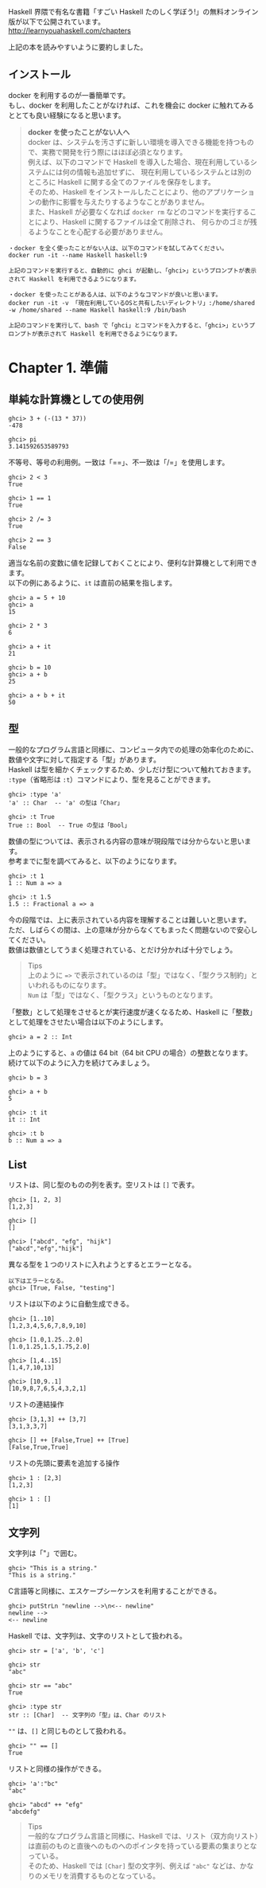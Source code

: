 Haskell 界隈で有名な書籍「すごい Haskell たのしく学ぼう!」の無料オンライン版が以下で公開されています。<br>
http://learnyouahaskell.com/chapters

上記の本を読みやすいように要約しました。

## インストール
docker を利用するのが一番簡単です。<br>
もし、docker を利用したことがなければ、これを機会に docker に触れてみるととても良い経験になると思います。

> **docker を使ったことがない人へ**<br>
> docker は、システムを汚さずに新しい環境を導入できる機能を持つもので、実務で開発を行う際にはほぼ必須となります。<br>
> 例えば、以下のコマンドで Haskell を導入した場合、現在利用しているシステムには何の情報も追加せずに、
> 現在利用しているシステムとは別のところに Haskell に関する全てのファイルを保存をします。<br>
> そのため、Haskell をインストールしたことにより、他のアプリケーションの動作に影響を与えたりするようなことがありません。<br>
> また、Haskell が必要なくなれば `docker rm` などのコマンドを実行することにより、Haskell に関するファイルは全て削除され、
> 何らかのゴミが残るようなことを心配する必要がありません。

```
・docker を全く使ったことがない人は、以下のコマンドを試してみてください。
docker run -it --name Haskell haskell:9

上記のコマンドを実行すると、自動的に ghci が起動し、「ghci>」というプロンプトが表示されて Haskell を利用できるようになります。

・docker を使ったことがある人は、以下のようなコマンドが良いと思います。
docker run -it -v 「現在利用しているOSと共有したいディレクトリ」:/home/shared -w /home/shared --name Haskell haskell:9 /bin/bash

上記のコマンドを実行して、bash で「ghci」とコマンドを入力すると、「ghci>」というプロンプトが表示されて Haskell を利用できるようになります。
```

# Chapter 1. 準備

## 単純な計算機としての使用例
```
ghci> 3 + (-(13 * 37))
-478

ghci> pi
3.141592653589793
```

不等号、等号の利用例。一致は「==」、不一致は「/=」を使用します。
```
ghci> 2 < 3
True

ghci> 1 == 1
True

ghci> 2 /= 3
True

ghci> 2 == 3
False
```

適当な名前の変数に値を記録しておくことにより、便利な計算機として利用できます。<br>
以下の例にあるように、`it` は直前の結果を指します。

```
ghci> a = 5 + 10
ghci> a
15

ghci> 2 * 3
6

ghci> a + it
21

ghci> b = 10
ghci> a + b
25

ghci> a + b + it
50
```

## 型
一般的なプログラム言語と同様に、コンピュータ内での処理の効率化のために、数値や文字に対して指定する「型」があります。<br>
Haskell は型を細かくチェックするため、少しだけ型について触れておきます。<br>
`:type`（省略形は `:t`）コマンドにより、型を見ることができます。

```
ghci> :type 'a'
'a' :: Char  -- 'a' の型は「Char」

ghci> :t True
True :: Bool  -- True の型は「Bool」
```

数値の型については、表示される内容の意味が現段階では分からないと思います。<br>
参考までに型を調べてみると、以下のようになります。
```
ghci> :t 1
1 :: Num a => a

ghci> :t 1.5
1.5 :: Fractional a => a
```

今の段階では、上に表示されている内容を理解することは難しいと思います。<br>
ただ、しばらくの間は、上の意味が分からなくてもまったく問題ないので安心してください。<br>
数値は数値としてうまく処理されている、とだけ分かれば十分でしょう。<br>

> Tips<br>
> 上のように `=>` で表示されているのは「型」ではなく、「型クラス制約」といわれるものになります。<br>
> `Num` は「型」ではなく、「型クラス」というものとなります。

「整数」として処理をさせるとが実行速度が速くなるため、Haskell に「整数」として処理をさせたい場合は以下のようにします。

```Haskell:List_1
ghci> a = 2 :: Int
```
上のようにすると、`a` の値は 64 bit（64 bit CPU の場合）の整数となります。続けて以下のように入力を続けてみましょう。

```
ghci> b = 3

ghci> a + b
5

ghci> :t it
it :: Int

ghci> :t b
b :: Num a => a
```


## List
リストは、同じ型のものの列を表す。空リストは `[]` で表す。
```
ghci> [1, 2, 3]
[1,2,3]

ghci> []
[]

ghci> ["abcd", "efg", "hijk"]
["abcd","efg","hijk"]
```
異なる型を１つのリストに入れようとするとエラーとなる。
```
以下はエラーとなる。
ghci> [True, False, "testing"]
```
リストは以下のように自動生成できる。
```
ghci> [1..10]
[1,2,3,4,5,6,7,8,9,10]

ghci> [1.0,1.25..2.0]
[1.0,1.25,1.5,1.75,2.0]

ghci> [1,4..15]
[1,4,7,10,13]

ghci> [10,9..1]
[10,9,8,7,6,5,4,3,2,1]
```
リストの連結操作
```
ghci> [3,1,3] ++ [3,7]
[3,1,3,3,7]

ghci> [] ++ [False,True] ++ [True]
[False,True,True]
```
リストの先頭に要素を追加する操作
```
ghci> 1 : [2,3]
[1,2,3]

ghci> 1 : []
[1]
```

## 文字列
文字列は「"」で囲む。
```
ghci> "This is a string."
"This is a string."
```
C言語等と同様に、エスケープシーケンスを利用することができる。
```
ghci> putStrLn "newline -->\n<-- newline"
newline -->
<-- newline
```

Haskell では、文字列は、文字のリストとして扱われる。
```
ghci> str = ['a', 'b', 'c']

ghci> str
"abc"

ghci> str == "abc"
True

ghci> :type str
str :: [Char]  -- 文字列の「型」は、Char のリスト
```

`""` は、`[]` と同じものとして扱われる。
```
ghci> "" == []
True
```
リストと同様の操作ができる。
```
ghci> 'a':"bc"
"abc"

ghci> "abcd" ++ "efg"
"abcdefg"
```

> Tips<br>
> 一般的なプログラム言語と同様に、Haskell では、リスト（双方向リスト）は直前のものと直後へのものへのポインタを持っている要素の集まりとなっている。<br>
> そのため、Haskell では `[Char]` 型の文字列、例えば `"abc"` などは、かなりのメモリを消費するものとなっている。

